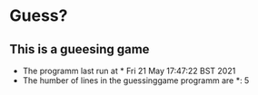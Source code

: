 # Guess?
## This is a gueesing game
* The programm last run at  *
Fri 21 May 17:47:22 BST 2021
* The humber of lines in the guessinggame programm are  *:
5
